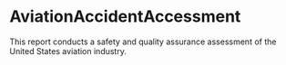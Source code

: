 # AviationAccidentAccessment
This report conducts a safety and quality assurance assessment of the United States aviation  industry.

